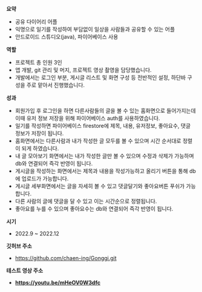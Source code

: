 **요약**

- 공유 다이어리 어플
- 익명으로 일기를 작성하여 부담없이 일상을 사람들과 공유할 수 있는 어플
- 안드로이드 스튜디오(java), 파이어베이스 사용

**역할**

- 프로젝트 총 인원 3인
- 앱 개발, git 관리 및 머지, 프로젝트 영상 촬영을 담당했습니다.
- 개발에서는 로그인 부분, 게시글 리스트 및 화면 구성 등 전반적인 설정, 하단바 구성을 주로 맡아서 진행했습니다.

**성과**

- 회원가입 후 로그인을 하면 다른사람들의 글을 볼 수 있는 홈화면으로 들어가지는데 이때 유저 정보 저장을 위해 파이어베이스 auth를 사용하였습니다.
- 일기를 작성하면 파이어베이스 firestore에 제목, 내용, 유저정보, 좋아요수, 댓글 정보가 저장이 됩니다.
- 홈화면에서는 다른사람과 내가 작성한 글 모두를 볼 수 있으며 시간 순서대로 정렬이 되게 하였습니다.
- 내 글 모아보기 화면에서는 내가 작성한 글만 볼 수 있으며 수정과 삭제가 가능하며 db와 연결되어 즉각 반영이 됩니다.
- 게시글을 작성하는 화면에서는 제목과 내용을 작성가능하고 올리기 버튼을 통해 db에 업로드가 가능합니다.
- 게시글 세부화면에서는 글을 자세히 볼 수 있고 댓글달기와 좋아요버튼 푸쉬가 가능합니다.
- 다른 사람의 글에 댓글을 달 수 있고 이는 시간순으로 정렬됩니다.
- 좋아요를 누를 수 있으며 좋아요수는 db와 연결되어 즉각 반영이 됩니다.

**시기**

- 2022.9 ~ 2022.12

**깃허브 주소**

- https://github.com/chaen-ing/Gonggi.git

**테스트 영상 주소**

- **https://youtu.be/mHeOV0W3dfc**
